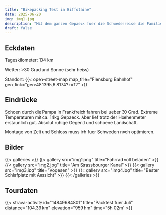 ```yaml
---
title: "Bikepacking Test in Biffotaine"
date: 2025-06-20
img: img1.jpg
description: "Mit dem ganzen Gepaeck fuer die Schwedenreise die Familie in Biffontaine besuchen."
draft: false
---
```

## Eckdaten
Tageskilometer: 104 km

Wetter: >30 Grad und Sonne (sehr heiss)

Standort: 
{{< open-street-map map_title="Flensburg Bahnhof" geo_link="geo:48.1395,6.8174?z=12" >}}

## Eindrücke
Schoen durch die Pampa in Frankfreich fahren bei ueber 30 Grad. Extreme Temperaturen mit ca. 14kg Gepaeck. Aber lief trotz der Hoehenmeter erstaunlich gut. 
Absolut ruhige Gegend und schoene Landschaft.

Montage von Zelt und Schloss muss ich fuer Schweden noch optimieren.

## Bilder
{{< galleries >}}
{{< gallery src="img1.png" title="Fahrrad voll beladen" >}}
{{< gallery src="img2.jpg" title="Am Strassbourger Kanal" >}}
{{< gallery src="img3.jpg" title="Vogesen" >}}
{{< gallery src="img4.jpg" title="Bester Schlafplatz mit Aussicht" >}}
{{< /galleries >}}

## Tourdaten
{{< strava-activity id="14849684801" title="Packtest fuer Juli" distance="104.39 km" elevation="959 hm" time="5h 02m" >}}

